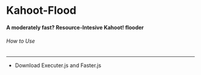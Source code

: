 # Kahoot-Flood

#### A moderately fast? Resource-Intesive Kahoot! flooder

###### How to Use
---
- Download Executer.js and Faster.js
